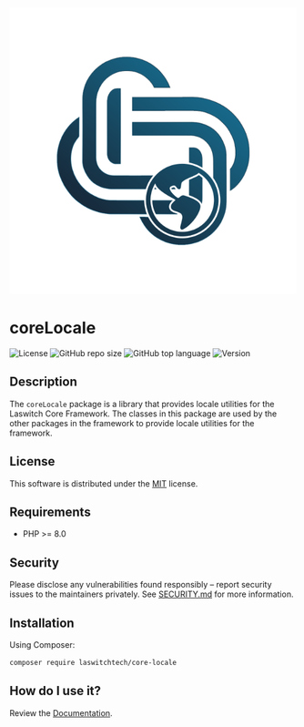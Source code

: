 <p align="center"><img src="dist/img/logo.png" /></p>

# coreLocale
![License](https://img.shields.io/github/license/LaswitchTech/coreLocale?style=for-the-badge)
![GitHub repo size](https://img.shields.io/github/repo-size/LaswitchTech/coreLocale?style=for-the-badge&logo=github)
![GitHub top language](https://img.shields.io/github/languages/top/LaswitchTech/coreLocale?style=for-the-badge)
![Version](https://img.shields.io/github/v/release/LaswitchTech/coreLocale?label=Version&style=for-the-badge)

## Description
The `coreLocale` package is a library that provides locale utilities for the Laswitch Core Framework. The classes in this package are used by the other packages in the framework to provide locale utilities for the framework.

## License
This software is distributed under the [MIT](LICENSE) license.

## Requirements
* PHP >= 8.0

## Security
Please disclose any vulnerabilities found responsibly – report security issues to the maintainers privately. See [SECURITY.md](SECURITY.md) for more information.

## Installation
Using Composer:
```sh
composer require laswitchtech/core-locale
```

## How do I use it?
Review the [Documentation](docs/).
